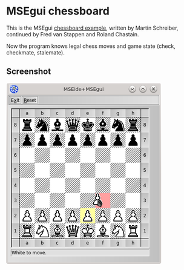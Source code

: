 # MSEgui chessboard

This is the MSEgui [chessboard example](https://github.com/mse-org/mseuniverse/tree/master/samples/widgets/grids/chessboard), written by Martin Schreiber, continued by Fred van Stappen and Roland Chastain.

Now the program knows legal chess moves and game state (check, checkmate, stalemate).

## Screenshot

![alt text](https://raw.githubusercontent.com/rchastain/msegui-chessboard/master/screenshot.png)

